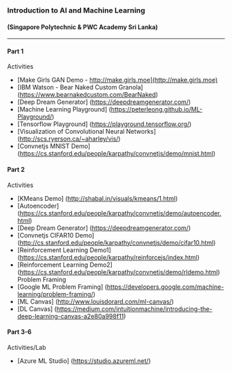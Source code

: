 ### Introduction to AI and Machine Learning 
#### (Singapore Polytechnic & PWC Academy Sri Lanka)
---


#### Part 1
Activities
* [Make Girls GAN Demo - http://make.girls.moe](http://make.girls.moe)
* [IBM Watson - Bear Naked Custom Granola] (https://www.bearnakedcustom.com/BearNaked)
* [Deep Dream Generator] (https://deepdreamgenerator.com/)
* [Machine Learning Playground] (https://peterleong.github.io/ML-Playground/)
* [Tensorflow Playground] (https://playground.tensorflow.org/)
* [Visualization of Convolutional Neural Networks] (http://scs.ryerson.ca/~aharley/vis/)
* [Convnetjs MNIST Demo] (https://cs.stanford.edu/people/karpathy/convnetjs/demo/mnist.html)

#### Part 2
Activities
* [KMeans Demo] (http://shabal.in/visuals/kmeans/1.html)
* [Autoencoder] (https://cs.stanford.edu/people/karpathy/convnetjs/demo/autoencoder.html)
* [Deep Dream Generator] (https://deepdreamgenerator.com/)
* [Convnetjs CIFAR10 Demo] (http://cs.stanford.edu/people/karpathy/convnetjs/demo/cifar10.html)
* [Reinforcement Learning Demo1] (https://cs.stanford.edu/people/karpathy/reinforcejs/index.html)
* [Reinforcement Learning Demo2] (https://cs.stanford.edu/people/karpathy/convnetjs/demo/rldemo.html)
Problem Framing
* [Google ML Problem Framing] (https://developers.google.com/machine-learning/problem-framing/)
* [ML Canvas] (http://www.louisdorard.com/ml-canvas/)
* [DL Canvas] (https://medium.com/intuitionmachine/introducing-the-deep-learning-canvas-a2e80a998f11)

#### Part 3-6
Activities/Lab
* [Azure ML Studio] (https://studio.azureml.net/)


